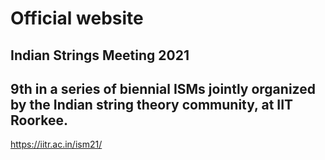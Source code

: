 # Official website 
## Indian Strings Meeting 2021 

## 9th in a series of biennial ISMs jointly organized by the Indian string theory community, at IIT Roorkee.
https://iitr.ac.in/ism21/
